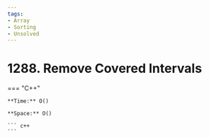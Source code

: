 ```yaml
---
tags:
- Array
- Sorting
- Unsolved
---
```



# 1288. Remove Covered Intervals

=== "C++"

    **Time:** O()

    **Space:** O()

    ``` c++
    ```
